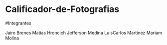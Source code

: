 # Calificador-de-Fotografias

#Integrantes 

Jairo Brenes
Matias Hroncich 
Jefferson Medina 
LuisCarlos Martinez
Mariam Molina
